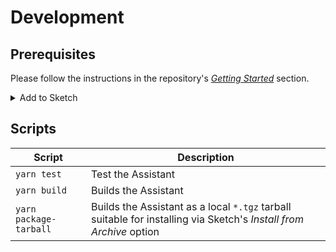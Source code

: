 # Development

## Prerequisites

Please follow the instructions in the repository's [_Getting Started_](/#getting-started) section.

<details>
  <summary>Add to Sketch</summary>
  
  Choose the Sketch variant you want use this Assistant with:

- [Final](https://add-sketch-assistant.now.sh/api/main?pkg=@sketch-hq/sketch-reuse-suggestions-assistant)
- [Beta](https://add-sketch-assistant.now.sh/api/main?pkg=@sketch-hq/sketch-reuse-suggestions-assistant&variant=beta)
- [Private](https://add-sketch-assistant.now.sh/api/main?pkg=@sketch-hq/sketch-reuse-suggestions-assistant&variant=private)
- [Internal](https://add-sketch-assistant.now.sh/api/main?pkg=@sketch-hq/sketch-reuse-suggestions-assistant&variant=internal)
- [Experimental](https://add-sketch-assistant.now.sh/api/main?pkg=@sketch-hq/sketch-reuse-suggestions-assistant&variant=experimental)
- [Xcode](https://add-sketch-assistant.now.sh/api/main?pkg=@sketch-hq/sketch-reuse-suggestions-assistant&variant=xcode)

</details>

## Scripts

| Script                 | Description                                                                                                        |
| ---------------------- | ------------------------------------------------------------------------------------------------------------------ |
| `yarn test`            | Test the Assistant                                                                                                 |
| `yarn build`           | Builds the Assistant                                                                                               |
| `yarn package-tarball` | Builds the Assistant as a local `*.tgz` tarball suitable for installing via Sketch's _Install from Archive_ option |
